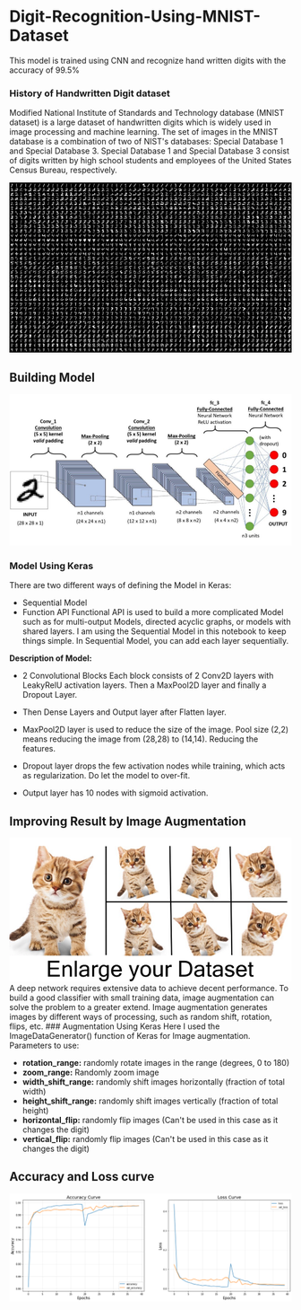 # Digit-Recognition-Using-MNIST-Dataset
This model is trained using CNN and recognize hand written digits with the accuracy of 99.5%

### History of Handwritten Digit dataset
Modified National Institute of Standards and Technology database (MNIST dataset) is a large dataset of handwritten digits which is widely used in image processing and machine learning. The set of images in the MNIST database is a combination of two of NIST's databases: Special Database 1 and Special Database 3. Special Database 1 and Special Database 3 consist of digits written by high school students and employees of the United States Census Bureau, respectively.

<img src='data/image3.png'>

## Building Model

<img src='data/image1.jpg'>

### Model Using Keras
There are two different ways of defining the Model in Keras:

* Sequential Model
* Function API
Functional API is used to build a more complicated Model such as for multi-output Models, directed acyclic graphs, or models with shared layers. I am using the Sequential Model in this notebook to keep things simple.
In Sequential Model, you can add each layer sequentially.

<b>Description of Model:</b>

* 2 Convolutional Blocks
Each block consists of 2 Conv2D layers with LeakyRelU activation layers. Then a MaxPool2D layer and finally a Dropout Layer.

* Then Dense Layers and Output layer after Flatten layer.
* MaxPool2D layer is used to reduce the size of the image. Pool size (2,2) means reducing the image from (28,28) to (14,14). Reducing the features.
* Dropout layer drops the few activation nodes while training, which acts as regularization. Do let the model to over-fit.
* Output layer has 10 nodes with sigmoid activation.

## Improving Result by Image Augmentation
<img src='data/image2.png'>
A deep network requires extensive data to achieve decent performance. To build a good classifier with small training data, image augmentation can solve the problem to a greater extend. Image augmentation generates images by different ways of processing, such as random shift, rotation, flips, etc.
### Augmentation Using Keras
Here I used the ImageDataGenerator() function of Keras for Image augmentation. Parameters to use:

* <b>rotation_range:</b> randomly rotate images in the range (degrees, 0 to 180)
* <b>zoom_range:</b> Randomly zoom image
* <b>width_shift_range:</b> randomly shift images horizontally (fraction of total width)
* <b>height_shift_range:</b> randomly shift images vertically (fraction of total height)
* <b>horizontal_flip:</b> randomly flip images (Can't be used in this case as it changes the digit)
* <b>vertical_flip:</b> randomly flip images (Can't be used in this case as it changes the digit)

## Accuracy and Loss curve
<img src='data/download.png'>

